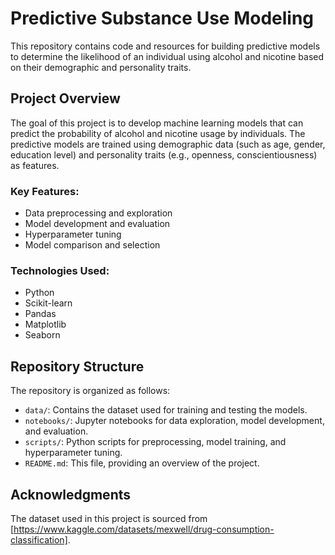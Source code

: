 # Predictive Substance Use Modeling

This repository contains code and resources for building predictive models to determine the likelihood of an individual using alcohol and nicotine based on their demographic and personality traits.

## Project Overview

The goal of this project is to develop machine learning models that can predict the probability of alcohol and nicotine usage by individuals. The predictive models are trained using demographic data (such as age, gender, education level) and personality traits (e.g., openness, conscientiousness) as features.

### Key Features:

- Data preprocessing and exploration
- Model development and evaluation
- Hyperparameter tuning
- Model comparison and selection

### Technologies Used:

- Python
- Scikit-learn
- Pandas
- Matplotlib
- Seaborn

## Repository Structure

The repository is organized as follows:

- `data/`: Contains the dataset used for training and testing the models.
- `notebooks/`: Jupyter notebooks for data exploration, model development, and evaluation.
- `scripts/`: Python scripts for preprocessing, model training, and hyperparameter tuning.
- `README.md`: This file, providing an overview of the project.

## Acknowledgments
The dataset used in this project is sourced from [https://www.kaggle.com/datasets/mexwell/drug-consumption-classification].
